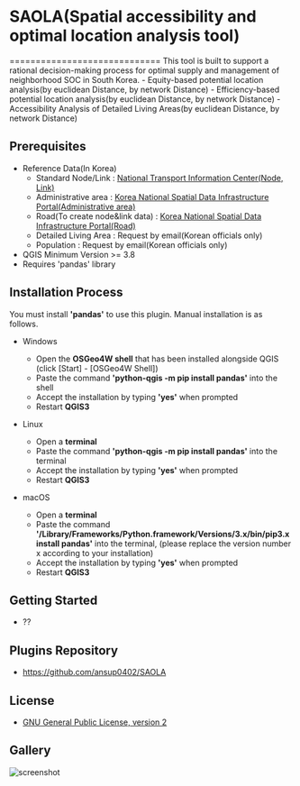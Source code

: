<h1>SAOLA(Spatial accessibility and optimal location analysis tool)</h1>
=============================
This tool is built to support a rational decision-making process for optimal supply and management of neighborhood SOC in South Korea.
- Equity-based potential location analysis(by euclidean Distance, by network Distance)
- Efficiency-based potential location analysis(by euclidean Distance, by network Distance)
- Accessibility Analysis of Detailed Living Areas(by euclidean Distance, by network Distance)

Prerequisites
------------------------------
- Reference Data(In Korea)
    * Standard Node/Link : [National Transport Information Center(Node, Link)](http://nodelink.its.go.kr/data/data01.aspx)
    * Administrative area : [Korea National Spatial Data Infrastructure Portal(Administrative area)](http://data.nsdi.go.kr/dataset/15144)
    * Road(To create node&link data) : [Korea National Spatial Data Infrastructure Portal(Road)](http://data.nsdi.go.kr/dataset/12902) 
    * Detailed Living Area : Request by email(Korean officials only) 
    * Population : Request by email(Korean officials only) 
- QGIS Minimum Version >= 3.8
- Requires 'pandas' library
     
Installation Process
------------------------------
You must install **'pandas'** to use this plugin. Manual installation is as follows.

- Windows
    * Open the **OSGeo4W shell** that has been installed alongside QGIS (click [Start] - [OSGeo4W Shell])
    * Paste the command **'python-qgis -m pip install pandas'** into the shell
    * Accept the installation by typing **'yes'** when prompted
    * Restart **QGIS3**

- Linux
    * Open a **terminal**
    * Paste the command **'python-qgis -m pip install pandas'** into the terminal
    * Accept the installation by typing **'yes'** when prompted
    * Restart **QGIS3**

- macOS
    * Open a **terminal**
    * Paste the command **'/Library/Frameworks/Python.framework/Versions/3.x/bin/pip3.x install pandas'** into the terminal, (please replace the version number x according to your installation)
    * Accept the installation by typing **'yes'** when prompted
    * Restart **QGIS3**


Getting Started
------------------------------
- ??


Plugins Repository
------------------------------
- https://github.com/ansup0402/SAOLA


License
------------------------------
 - [GNU General Public License, version 2](https://www.gnu.org/licenses/old-licenses/gpl-2.0.en.html)


Gallery
------------------------------
![screenshot](https://github.com/ansup0402/SAOLA/blob/master/resources/gallery01.png?width=800)
